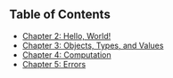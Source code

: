 ## **Table of Contents** 

- [Chapter 2: Hello, World!](chap2/)
- [Chapter 3: Objects, Types, and Values](chap3/)
- [Chapter 4: Computation](chap4/)
- [Chapter 5: Errors](chap5/)